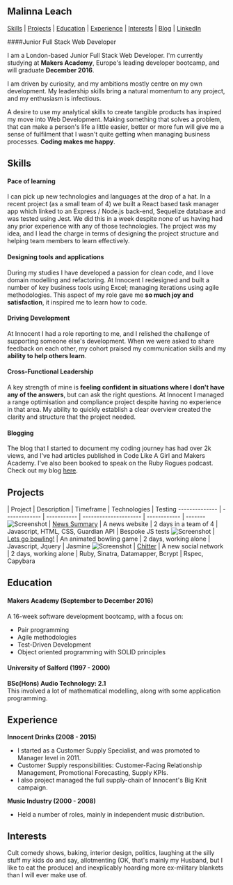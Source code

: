 ## Malinna Leach

[Skills](#skills) | [Projects](#projects) | [Education](#education) | [Experience](#experience) |  [Interests](#interests) | [Blog](https://medium.com/@malinnaleach) | [LinkedIn](https://www.linkedin.com/in/malinna-leach-bab84b10b)

####Junior Full Stack Web Developer

I am a London-based Junior Full Stack Web Developer.  I'm currently studying at **Makers Academy**, Europe's leading developer bootcamp, and will graduate **December 2016**.  

I am driven by curiosity, and my ambitions mostly centre on my own development.  My leadership skills bring a natural momentum to any project, and my enthusiasm is infectious.

A desire to use my analytical skills to create tangible products has inspired my move into Web Development.  Making something that solves a problem, that can make a person's life a little easier, better or more fun will give me a sense of fulfilment that I wasn't quite getting when managing business processes.  **Coding makes me happy**.

## Skills

#### Pace of learning
I can pick up new technologies and languages at the drop of a hat.  In a recent project (as a small team of 4) we built a React based task manager app which linked to an Express / Node.js back-end, Sequelize database and was tested using Jest. We did this in a week despite none of us having had any prior experience with any of those technologies. The project was my idea, and I lead the charge in terms of designing the project structure and helping team members to learn effectively.

#### Designing tools and applications
During my studies I have developed a passion for clean code, and I love domain modelling and refactoring.  At Innocent I redesigned and built a number of key business tools using Excel; managing iterations using agile methodologies.  This aspect of my role gave me **so much joy and satisfaction**, it inspired me to learn how to code.

#### Driving Development
At Innocent I had a role reporting to me, and I relished the challenge of supporting someone else's development.  When we were asked to share feedback on each other, my cohort praised my communication skills and my **ability to help others learn**.  

#### Cross-Functional Leadership
A key strength of mine is **feeling confident in situations where I don't have any of the answers**, but can ask the right questions.  At Innocent I managed a range optimisation and compliance project despite having no experience in that area. My ability to quickly establish a clear overview created the clarity and structure that the project needed.

#### Blogging
The blog that I started to document my coding journey has had over 2k views, and I've had articles published in Code Like A Girl and Makers Academy.  I've also been booked to speak on the Ruby Rogues podcast.  Check out my blog [here](https://medium.com/@malinnaleach).

## Projects

 | Project | Description | Timeframe | Technologies | Testing
-------------- | ------------- | ----------- | --------------------- | ------------ | -------
![Screenshot](https://www.dropbox.com/s/re858mb3j8hoeuo/Screen%20Shot%202016-11-12%20at%2020.06.27.png?raw=1)  |  [News Summary](https://github.com/MalinnaLeach/news-summary) | A news website | 2 days in a team of 4 | Javascript, HTML, CSS, Guardian API | Bespoke JS tests
![Screenshot](https://www.dropbox.com/s/jnr7ray252qc0py/Screen%20Shot%202016-11-01%20at%2020.08.19.png?raw=1)  |  [Lets go bowling!](https://github.com/MalinnaLeach/bowling-challenge) | An animated bowling game  | 2 days, working alone | Javascript, Jquery | Jasmine
![Screenshot](https://www.dropbox.com/s/bpigp2gnv9mer42/Screen%20Shot%202016-10-23%20at%2020.21.38.png?raw=1)  |  [Chitter](https://github.com/MalinnaLeach/chitter-challenge) | A new social network | 2 days, working alone | Ruby, Sinatra, Datamapper, Bcrypt | Rspec, Capybara


## Education

#### Makers Academy (September to December 2016)

A 16-week software development bootcamp, with a focus on:

- Pair programming  
- Agile methodologies  
- Test-Driven Development  
- Object oriented programming with SOLID principles

#### University of Salford (1997 - 2000)

**BSc(Hons) Audio Technology:  2.1**    
This involved a lot of mathematical modelling, along with some application programming.


## Experience

**Innocent Drinks (2008 - 2015)**    
- I started as a Customer Supply Specialist, and was promoted to Manager level in 2011.
- Customer Supply responsibilities:  Customer-Facing Relationship Management, Promotional Forecasting, Supply KPIs.
- I also project managed the full supply-chain of Innocent's Big Knit campaign.

**Music Industry (2000 - 2008)**   
- Held a number of roles, mainly in independent music distribution.


## Interests
Cult comedy shows, baking, interior design, politics, laughing at the silly stuff my kids do and say, allotmenting (OK, that's mainly my Husband, but I like to eat the produce) and inexplicably hoarding more ex-military blankets than I will ever make use of.

